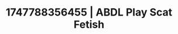 ---
categories:
- Sex Olympics
- Slow burn erotica
- Erogenous zones
- Softcore vibes
- Cyberpunk intimacy
image: /assets/images/1747788356455.jpg
layout: post
seo:
  description: Featured content with exclusive Scat Fetish, ABDL Play. HD images available.
  keywords: Scat Fetish, ABDL Play
  og_image: /assets/images/1747788356455.jpg
  schema_type: VisualArtwork
tags:
- ABDL Play
- Scat Fetish
- '#1747788356455'
title: 1747788356455 | ABDL Play Scat Fetish
---